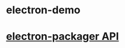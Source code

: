 # electron-demo

# [electron-packager API](https://github.com/electron-userland/electron-packager/blob/master/docs/api.md)